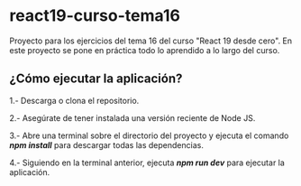 # react19-curso-tema16
Proyecto para los ejercicios del tema 16 del curso "React 19 desde cero". En este proyecto se pone en práctica todo lo aprendido a lo largo del curso.

## ¿Cómo ejecutar la aplicación?
1.- Descarga o clona el repositorio.

2.- Asegúrate de tener instalada una versión reciente de Node JS.

3.- Abre una terminal sobre el directorio del proyecto y ejecuta el comando ***npm install*** para descargar todas las dependencias.

4.- Siguiendo en la terminal anterior, ejecuta ***npm run dev*** para ejecutar la aplicación.
